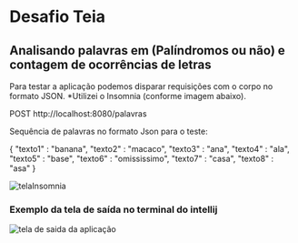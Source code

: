 # Desafio Teia

## Analisando palavras em (Palíndromos ou não) e contagem de ocorrências de letras

Para testar a aplicação podemos disparar requisições com o corpo no formato JSON.
*Utilizei o Insomnia (conforme imagem abaixo).

POST http://localhost:8080/palavras

Sequência de palavras no formato Json para o teste:

{ "texto1" : "banana", "texto2" : "macaco", "texto3" : "ana", "texto4" : "ala", "texto5" : "base", "texto6" : "omississimo", "texto7" : "casa", "texto8" : "asa" }

![telaInsomnia](https://github.com/Caio-Cesar-dev/desafioTeia/assets/148168603/202d7f67-b854-495a-8c14-abde8c9fe7d4)

### Exemplo da tela de saída no terminal do intellij

![tela de saida da aplicação](https://github.com/Caio-Cesar-dev/desafioTeia/assets/148168603/c5896283-3f89-4826-ad45-08e44347487e)

